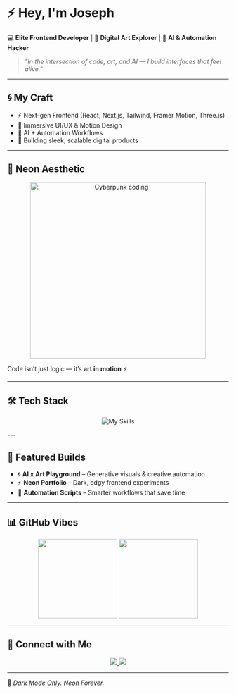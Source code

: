 # ⚡ Hey, I'm Joseph   

💻 **Elite Frontend Developer** | 🎨 **Digital Art Explorer** | 🤖 **AI & Automation Hacker**  

> *"In the intersection of code, art, and AI — I build interfaces that feel alive."*  

---

## 🌀 My Craft
- ⚡ Next-gen Frontend (React, Next.js, Tailwind, Framer Motion, Three.js)  
- 🎨 Immersive UI/UX & Motion Design  
- 🤖 AI + Automation Workflows  
- 🚀 Building sleek, scalable digital products  

---

## 🌌 Neon Aesthetic
<p align="center">
  <img src="https://media.giphy.com/media/xTiTnqUxyWbsAXq7Ju/giphy.gif" width="400" alt="Cyberpunk coding" />
</p>  

Code isn’t just logic — it’s **art in motion** ⚡  

---

## 🛠️ Tech Stack

<div align="center">

![My Skills](https://skillicons.dev/icons?i=js,ts,react,nextjs,tailwind,threejs,nodejs,python,git,figma,vite&perline=6)

</div>
---

## 🚀 Featured Builds
- 🌀 **AI x Art Playground** – Generative visuals & creative automation  
- ⚡ **Neon Portfolio** – Dark, edgy frontend experiments  
- 🤖 **Automation Scripts** – Smarter workflows that save time  

---

## 📊 GitHub Vibes
<p align="center">
  <img src="https://github-readme-stats.vercel.app/api?username=YOURUSERNAME&show_icons=true&theme=tokyonight&hide_border=true&bg_color=000000&title_color=00f0ff&icon_color=ff00ff&text_color=ffffff" height="180" />
  <img src="https://github-readme-stats.vercel.app/api/top-langs/?username=YOURUSERNAME&layout=compact&theme=tokyonight&hide_border=true&bg_color=000000&title_color=ff00ff&text_color=ffffff" height="180" />
</p>  

---

## 🔗 Connect with Me
<p align="center">
<a href="https://twitter.com/pheenix_x">
    <img src="https://img.shields.io/badge/Twitter-1DA1F2?style=for-the-badge&logo=twitter&logoColor=white" />
  </a>
  <a href="https://your-portfolio.com">
    <img src="https://img.shields.io/badge/Portfolio-FF00FF?style=for-the-badge&logo=firefox&logoColor=white" />
  </a>
</p>

---

🖤 *Dark Mode Only. Neon Forever.*
